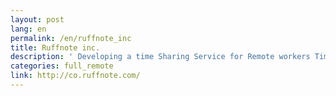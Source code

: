 ```yaml
---
layout: post
lang: en
permalink: /en/ruffnote_inc
title: Ruffnote inc.
description: ' Developing a time Sharing Service for Remote workers TimeCrowd '
categories: full_remote
link: http://co.ruffnote.com/
---
```

